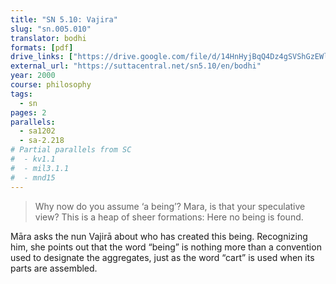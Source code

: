 ```yaml
---
title: "SN 5.10: Vajira"
slug: "sn.005.010"
translator: bodhi
formats: [pdf]
drive_links: ["https://drive.google.com/file/d/14HnHyjBqQ4Dz4gSVShGzEWlFkNJQUWdG/view?usp=drivesdk"]
external_url: "https://suttacentral.net/sn5.10/en/bodhi"
year: 2000
course: philosophy
tags: 
  - sn
pages: 2
parallels:
  - sa1202
  - sa-2.218
# Partial parallels from SC
#  - kv1.1
#  - mil3.1.1
#  - mnd15
---
```


> Why now do you assume ‘a being’?
Mara, is that your speculative view?
This is a heap of sheer formations:
Here no being is found.

Māra asks the nun Vajirā about who has created this being. Recognizing him, she points out that the word “being” is nothing more than a convention used to designate the aggregates, just as the word “cart” is used when its parts are assembled.

